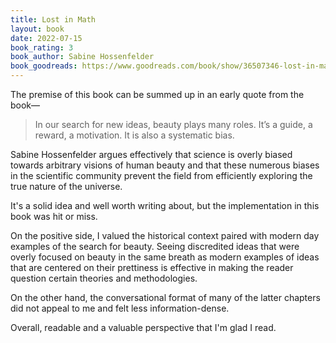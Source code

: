 ```yaml
---
title: Lost in Math
layout: book
date: 2022-07-15
book_rating: 3
book_author: Sabine Hossenfelder
book_goodreads: https://www.goodreads.com/book/show/36507346-lost-in-math
---
```


The premise of this book can be summed up in an early quote from the book—

> In our search for new ideas, beauty plays many roles. It’s a guide, a reward, a motivation. It is also a systematic bias.

Sabine Hossenfelder argues effectively that science is overly biased towards arbitrary visions of human beauty and that these numerous biases in the scientific community prevent the field from efficiently exploring the true nature of the universe.

It's a solid idea and well worth writing about, but the implementation in this book was hit or miss. 

On the positive side, I valued the historical context paired with modern day examples of the search for beauty. Seeing discredited ideas that were overly focused on beauty in the same breath as  modern examples of ideas that are centered on their prettiness is effective in making the reader question certain theories and methodologies. 

On the other hand, the conversational format of many of the latter chapters did not appeal to me and felt less information-dense.

Overall, readable and a valuable perspective that I'm glad I read.